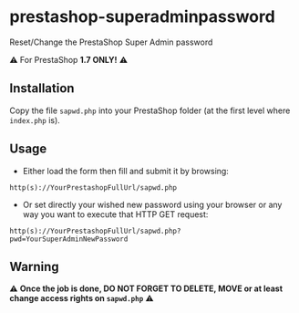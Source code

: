 # prestashop-superadminpassword
Reset/Change the PrestaShop Super Admin password

:warning: For PrestaShop **1.7 ONLY!** :warning: 

## Installation

Copy the file `sapwd.php` into your PrestaShop folder (at the first level where `index.php` is).

## Usage

* Either load the form then fill and submit it by browsing:

```
http(s)://YourPrestashopFullUrl/sapwd.php
```

* Or set directly your wished new password using your browser or any way you want to execute that HTTP GET request:

```
http(s)://YourPrestashopFullUrl/sapwd.php?pwd=YourSuperAdminNewPassword
```

## Warning

:warning: **Once the job is done, DO NOT FORGET TO DELETE, MOVE or at least change access rights on `sapwd.php`** :warning: 

